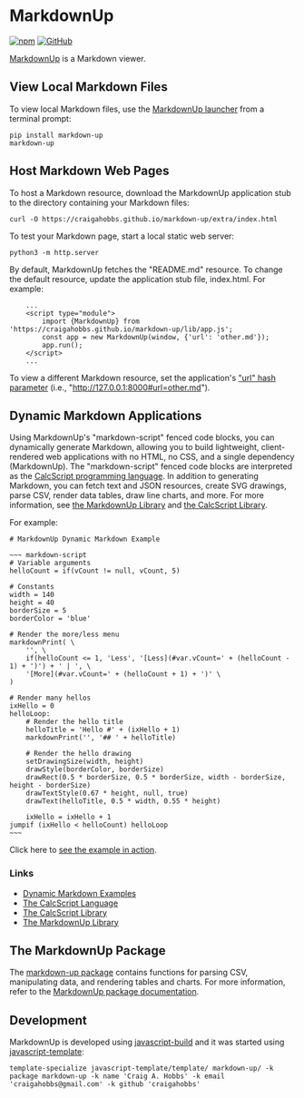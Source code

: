 # MarkdownUp

[![npm](https://img.shields.io/npm/v/markdown-up)](https://www.npmjs.com/package/markdown-up)
[![GitHub](https://img.shields.io/github/license/craigahobbs/markdown-up)](https://github.com/craigahobbs/markdown-up/blob/main/LICENSE)

[MarkdownUp](https://craigahobbs.github.io/markdown-up/)
is a Markdown viewer.


## View Local Markdown Files

To view local Markdown files, use the
[MarkdownUp launcher](https://pypi.org/project/markdown-up/)
from a terminal prompt:

~~~
pip install markdown-up
markdown-up
~~~


## Host Markdown Web Pages

To host a Markdown resource, download the MarkdownUp application stub to the directory containing
your Markdown files:

~~~
curl -O https://craigahobbs.github.io/markdown-up/extra/index.html
~~~

To test your Markdown page, start a local static web server:

~~~
python3 -m http.server
~~~

By default, MarkdownUp fetches the "README.md" resource. To change the default resource, update the
application stub file, index.html. For example:

~~~
    ...
    <script type="module">
        import {MarkdownUp} from 'https://craigahobbs.github.io/markdown-up/lib/app.js';
        const app = new MarkdownUp(window, {'url': 'other.md'});
        app.run();
    </script>
    ...
~~~

To view a different Markdown resource, set the application's
["url" hash parameter](https://craigahobbs.github.io/markdown-up/#cmd.help=1)
(i.e., "http://127.0.0.1:8000#url=other.md").


## Dynamic Markdown Applications

Using MarkdownUp's "markdown-script" fenced code blocks, you can dynamically generate Markdown,
allowing you to build lightweight, client-rendered web applications with no HTML, no CSS, and a
single dependency (MarkdownUp). The "markdown-script" fenced code blocks are interpreted as the
[CalcScript programming language](https://craigahobbs.github.io/calc-script/language/).
In addition to generating Markdown, you can fetch text and JSON resources, create SVG drawings,
parse CSV, render data tables, draw line charts, and more. For more information, see
[the MarkdownUp Library](https://craigahobbs.github.io/markdown-up/library/) and
[the CalcScript Library](https://craigahobbs.github.io/calc-script/library/).

For example:

```
# MarkdownUp Dynamic Markdown Example

~~~ markdown-script
# Variable arguments
helloCount = if(vCount != null, vCount, 5)

# Constants
width = 140
height = 40
borderSize = 5
borderColor = 'blue'

# Render the more/less menu
markdownPrint( \
    '', \
    if(helloCount <= 1, 'Less', '[Less](#var.vCount=' + (helloCount - 1) + ')') + ' | ', \
    '[More](#var.vCount=' + (helloCount + 1) + ')' \
)

# Render many hellos
ixHello = 0
helloLoop:
    # Render the hello title
    helloTitle = 'Hello #' + (ixHello + 1)
    markdownPrint('', '## ' + helloTitle)

    # Render the hello drawing
    setDrawingSize(width, height)
    drawStyle(borderColor, borderSize)
    drawRect(0.5 * borderSize, 0.5 * borderSize, width - borderSize, height - borderSize)
    drawTextStyle(0.67 * height, null, true)
    drawText(helloTitle, 0.5 * width, 0.55 * height)

    ixHello = ixHello + 1
jumpif (ixHello < helloCount) helloLoop
~~~
```

Click here to [see the example in action](https://craigahobbs.github.io/markdown-up/#url=DynamicMarkdownExample.md).


### Links

- [Dynamic Markdown Examples](https://craigahobbs.github.io/#url=MarkdownUpApplications.md)
- [The CalcScript Language](https://craigahobbs.github.io/calc-script/language/)
- [The CalcScript Library](https://craigahobbs.github.io/calc-script/library/)
- [The MarkdownUp Library](https://craigahobbs.github.io/markdown-up/library/)


## The MarkdownUp Package

The [markdown-up package](https://www.npmjs.com/package/markdown-up) contains functions for parsing
CSV, manipulating data, and rendering tables and charts. For more information, refer to the
[MarkdownUp package documentation](https://craigahobbs.github.io/markdown-up/doc/).


## Development

MarkdownUp is developed using [javascript-build](https://github.com/craigahobbs/javascript-build#readme)
and it was started using [javascript-template](https://github.com/craigahobbs/javascript-template#readme):

~~~
template-specialize javascript-template/template/ markdown-up/ -k package markdown-up -k name 'Craig A. Hobbs' -k email 'craigahobbs@gmail.com' -k github 'craigahobbs'
~~~
